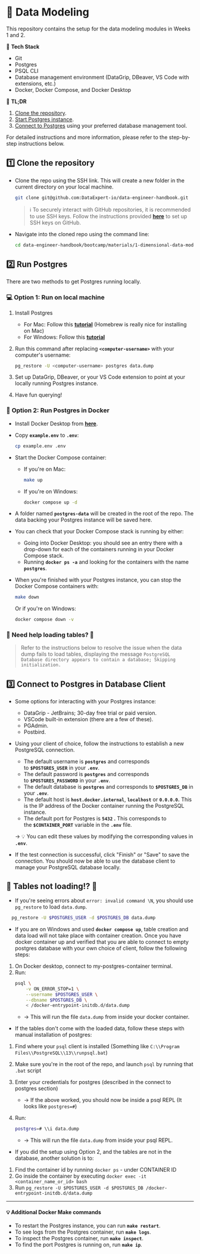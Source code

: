 # 📅 Data Modeling

This repository contains the setup for the data modeling modules in Weeks 1 and 2.
 
:wrench: **Tech Stack**

- Git
- Postgres
- PSQL CLI
- Database management environment (DataGrip, DBeaver, VS Code with extensions, etc.)
- Docker, Docker Compose, and Docker Desktop

:pencil: **TL;DR**

1. [Clone the repository](https://github.com/DataExpert-io/data-engineer-handbook/edit/main/bootcamp/materials/1-dimensional-data-modeling/README.md).
2. [Start Postgres instance](https://github.com/DataExpert-io/data-engineer-handbook/edit/main/bootcamp/materials/1-dimensional-data-modeling/README.md#2%EF%B8%8F%E2%83%A3run-postgres).
3. [Connect to Postgres](https://github.com/DataExpert-io/data-engineer-handbook/edit/main/bootcamp/materials/1-dimensional-data-modeling/README.md#threeconnect-to-postgres-in-database-client) using your preferred database management tool.

For detailed instructions and more information, please refer to the step-by-step instructions below.

## 1️⃣ **Clone the repository**

- Clone the repo using the SSH link. This will create a new folder in the current directory on your local machine.
    
    ```bash
    git clone git@github.com:DataExpert-io/data-engineer-handbook.git
    ```
    
    > ℹ️ To securely interact with GitHub repositories, it is recommended to use SSH keys. Follow the instructions provided **[here](https://docs.github.com/en/authentication/connecting-to-github-with-ssh/adding-a-new-ssh-key-to-your-github-account)** to set up SSH keys on GitHub.
    > 

- Navigate into the cloned repo using the command line:
    
    ```bash
    cd data-engineer-handbook/bootcamp/materials/1-dimensional-data-modeling
    ```

## 2️⃣ **Run Postgres**

There are two methods to get Postgres running locally.

### 💻 **Option 1: Run on local machine**

1. Install Postgres
    - For Mac: Follow this **[tutorial](https://daily-dev-tips.com/posts/installing-postgresql-on-a-mac-with-homebrew/)** (Homebrew is really nice for installing on Mac)
    - For Windows: Follow this **[tutorial](https://www.sqlshack.com/how-to-install-postgresql-on-windows/)**
2. Run this command after replacing **`<computer-username>`** with your computer's username:
    
    ```bash
    pg_restore -U <computer-username> postgres data.dump
    ```
    
3. Set up DataGrip, DBeaver, or your VS Code extension to point at your locally running Postgres instance.
4. Have fun querying!

### 🐳 **Option 2: Run Postgres in Docker**

- Install Docker Desktop from **[here](https://www.docker.com/products/docker-desktop/)**.
- Copy **`example.env`** to **`.env`**:
    
    ```bash
    cp example.env .env
    ```

- Start the Docker Compose container:
    - If you're on Mac:
        
        ```bash
        make up
        ```
        
    - If you're on Windows:
        
        ```bash
        docker compose up -d
        ```
        
- A folder named **`postgres-data`** will be created in the root of the repo. The data backing your Postgres instance will be saved here.
- You can check that your Docker Compose stack is running by either:
    - Going into Docker Desktop: you should see an entry there with a drop-down for each of the containers running in your Docker Compose stack.
    - Running **`docker ps -a`** and looking for the containers with the name **`postgres`**.
- When you're finished with your Postgres instance, you can stop the Docker Compose containers with:
    
    ```bash
    make down
    ```
    
    Or if you're on Windows:
    
    ```bash
    docker compose down -v
    ```

### :rotating_light: **Need help loading tables?** :rotating_light:

> Refer to the instructions below to resolve the issue when the data dump fails to load tables, displaying the message `PostgreSQL Database directory appears to contain a database; Skipping initialization.`
> 

## :three: **Connect to Postgres in Database Client**

- Some options for interacting with your Postgres instance:
    - DataGrip - JetBrains; 30-day free trial or paid version.
    - VSCode built-in extension (there are a few of these).
    - PGAdmin.
    - Postbird.
- Using your client of choice, follow the instructions to establish a new PostgreSQL connection.
    - The default username is **`postgres`** and corresponds to **`$POSTGRES_USER`** in your **`.env`**.
    - The default password is **`postgres`** and corresponds to **`$POSTGRES_PASSWORD`** in your **`.env`**.
    - The default database is **`postgres`** and corresponds to **`$POSTGRES_DB`** in your **`.env`**.
    - The default host is **`host.docker.internal`**, **`localhost`** or **`0.0.0.0`.** This is the IP address of the Docker container running the PostgreSQL instance.
    - The default port for Postgres is **`5432` .** This corresponds to the **`$CONTAINER_PORT`** variable in the **`.env`** file.
    
    &rarr; :bulb: You can edit these values by modifying the corresponding values in **`.env`**.
    
- If the test connection is successful, click "Finish" or "Save" to save the connection. You should now be able to use the database client to manage your PostgreSQL database locally.

## **🚨 Tables not loading!? 🚨**
- If you're seeing errors about `error: invalid command \N`, you should use `pg_restore` to load `data.dump`.
```bash
  pg_restore -U $POSTGRES_USER -d $POSTGRES_DB data.dump
```
- If you are on Windows and used **`docker compose up`**, table creation and data load will not take place with container creation. Once you have docker container up and verified that you are able to connect to empty postgres database with your own choice of client, follow the following steps:
1. On Docker desktop, connect to my-postgres-container terminal.
2. Run:
    ```bash
    psql \
        -v ON_ERROR_STOP=1 \
        --username $POSTGRES_USER \
        --dbname $POSTGRES_DB \
        < /docker-entrypoint-initdb.d/data.dump
    ```
    - → This will run the file `data.dump` from inside your docker container.

- If the tables don't come with the loaded data, follow these steps with manual installation of postgres:

1. Find where your `psql` client is installed (Something like `C:\\Program Files\\PostgreSQL\\13\\runpsql.bat`)
2. Make sure you're in the root of the repo, and launch `psql` by running that `.bat` script
3. Enter your credentials for postgres (described in the connect to postgres section)
    - → If the above worked, you should now be inside a psql REPL (It looks like `postgres=#`)
4. Run:
    
    ```bash
    postgres=# \\i data.dump
    ```
    
    - → This will run the file `data.dump` from inside your psql REPL.

- If you did the setup using Option 2, and the tables are not in the database, another solution is to: 

1. Find the container id by running `docker ps` - under CONTAINER ID
2. Go inside the container by executing `docker exec -it <container_name_or_id> bash`
3. Run `pg_restore -U $POSTGRES_USER -d $POSTGRES_DB /docker-entrypoint-initdb.d/data.dump` 

---

#### 💡 Additional Docker Make commands

- To restart the Postgres instance, you can run **`make restart`**.
- To see logs from the Postgres container, run **`make logs`**.
- To inspect the Postgres container, run **`make inspect`**.
- To find the port Postgres is running on, run **`make ip`**.
